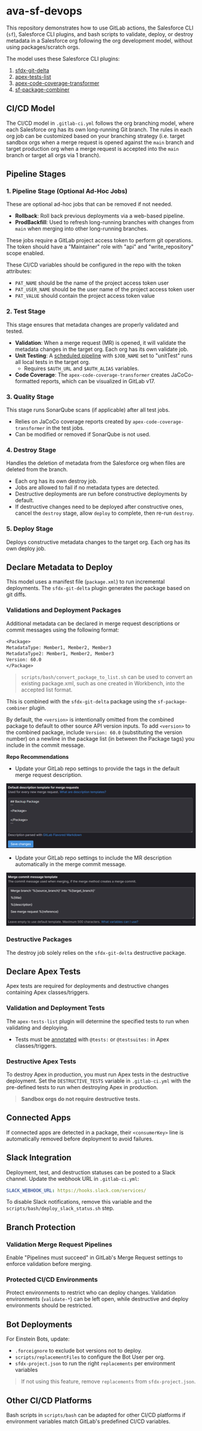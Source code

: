 # ava-sf-devops

This repository demonstrates how to use GitLab actions, the Salesforce CLI (`sf`), Salesforce CLI plugins, and bash scripts to validate, deploy, or destroy metadata in a Salesforce org following the org development model, without using packages/scratch orgs.

The model uses these Salesforce CLI plugins:
1. [sfdx-git-delta](https://github.com/scolladon/sfdx-git-delta)
2. [apex-tests-list](https://github.com/renatoliveira/apex-test-list)
3. [apex-code-coverage-transformer](https://github.com/mcarvin8/apex-code-coverage-transformer)
4. [sf-package-combiner](https://github.com/mcarvin8/sf-package-combiner)

## CI/CD Model

The CI/CD model in `.gitlab-ci.yml` follows the org branching model, where each Salesforce org has its own long-running Git branch. The rules in each org job can be customized based on your branching strategy (i.e. target sandbox orgs when a merge request is opened against the `main` branch and target production org when a merge request is accepted into the `main` branch or target all orgs via 1 branch).

## Pipeline Stages

### 1. Pipeline Stage (Optional Ad-Hoc Jobs)
These are optional ad-hoc jobs that can be removed if not needed.
   - **Rollback**: Roll back previous deployments via a web-based pipeline.
   - **ProdBackfill**: Used to refresh long-running branches with changes from `main` when merging into other long-running branches.

These jobs require a GitLab project access token to perform git operations. The token should have a "Maintainer" role with "api" and "write_repository" scope enabled.

These CI/CD variables should be configured in the repo with the token attributes:

- `PAT_NAME` should be the name of the project access token user
- `PAT_USER_NAME` should be the user name of the project access token user
- `PAT_VALUE` should contain the project access token value

### 2. Test Stage
This stage ensures that metadata changes are properly validated and tested.
   - **Validation**: When a merge request (MR) is opened, it will validate the metadata changes in the target org. Each org has its own validate job.
   - **Unit Testing**: A [scheduled pipeline](https://docs.gitlab.com/ci/pipelines/schedules/) with `$JOB_NAME` set to "unitTest" runs all local tests in the target org.
     - Requires `$AUTH_URL` and `$AUTH_ALIAS` variables.
   - **Code Coverage**: The `apex-code-coverage-transformer` creates JaCoCo-formatted reports, which can be visualized in GitLab v17.

### 3. Quality Stage
This stage runs SonarQube scans (if applicable) after all test jobs.
   - Relies on JaCoCo coverage reports created by `apex-code-coverage-transformer` in the test jobs.
   - Can be modified or removed if SonarQube is not used.

### 4. Destroy Stage
Handles the deletion of metadata from the Salesforce org when files are deleted from the branch.
   - Each org has its own destroy job.
   - Jobs are allowed to fail if no metadata types are detected.
   - Destructive deployments are run before constructive deployments by default.
   - If destructive changes need to be deployed after constructive ones, cancel the `destroy` stage, allow `deploy` to complete, then re-run `destroy`.

### 5. Deploy Stage
Deploys constructive metadata changes to the target org. Each org has its own deploy job.

## Declare Metadata to Deploy

This model uses a manifest file (`package.xml`) to run incremental deployments. The `sfdx-git-delta` plugin generates the package based on git diffs.

### Validations and Deployment Packages

Additional metadata can be declared in merge request descriptions or commit messages using the following format:

```
<Package>
MetadataType: Member1, Member2, Member3
MetadataType2: Member1, Member2, Member3
Version: 60.0
</Package>
```

> `scripts/bash/convert_package_to_list.sh` can be used to convert an existing package.xml, such as one created in Workbench, into the accepted list format.

This is combined with the `sfdx-git-delta` package using the `sf-package-combiner` plugin.

By default, the `<version>` is intentionally omitted from the combined package to default to other source API version inputs. To add `<version>` to the combined package, include `Version: 60.0` (substituting the version number) on a newline in the package list (in between the Package tags) you include in the commit message.

**Repo Recommendations**
- Update your GitLab repo settings to provide the tags in the default merge request description.

![Default Merge Request Description](.gitlab/images/default-merge-request-description.png)

- Update your GitLab repo settings to include the MR description automatically in the merge commit message. 

![Merge Commit Message Template](.gitlab/images/merge-commit-msg-template.png)

### Destructive Packages

The destroy job solely relies on the `sfdx-git-delta` destructive package.

## Declare Apex Tests

Apex tests are required for deployments and destructive changes containing Apex classes/triggers.

### Validation and Deployment Tests

The `apex-tests-list` plugin will determine the specified tests to run when validating and deploying.

- Tests must be [annotated](https://github.com/renatoliveira/apex-test-list) with `@tests:` or `@testsuites:` in Apex classes/triggers.

### Destructive Apex Tests

To destroy Apex in production, you must run Apex tests in the destructive deployment. Set the `DESTRUCTIVE_TESTS` variable in `.gitlab-ci.yml` with the pre-defined tests to run when destroying Apex in production.

> **Sandbox orgs do not require destructive tests.**

## Connected Apps
If connected apps are detected in a package, their `<consumerKey>` line is automatically removed before deployment to avoid failures.

## Slack Integration
Deployment, test, and destruction statuses can be posted to a Slack channel.
Update the webhook URL in `.gitlab-ci.yml`:
```yaml
SLACK_WEBHOOK_URL: https://hooks.slack.com/services/
```
To disable Slack notifications, remove this variable and the `scripts/bash/deploy_slack_status.sh` step.

## Branch Protection
### Validation Merge Request Pipelines
Enable "Pipelines must succeed" in GitLab's Merge Request settings to enforce validation before merging.

### Protected CI/CD Environments
Protect environments to restrict who can deploy changes. Validation environments (`validate-*`) can be left open, while destructive and deploy environments should be restricted.

## Bot Deployments
For Einstein Bots, update:
- `.forceignore` to exclude bot versions not to deploy.
- `scripts/replacementFiles` to configure the Bot User per org.
- `sfdx-project.json` to run the right `replacements` per environment variables

> If not using this feature, remove `replacements` from `sfdx-project.json`.

## Other CI/CD Platforms

Bash scripts in `scripts/bash` can be adapted for other CI/CD platforms if environment variables match GitLab's predefined CI/CD variables.
